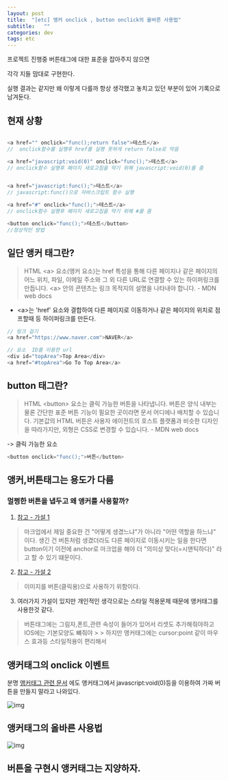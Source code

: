 ```yaml
---
layout: post
title:  "[etc] 앵커 onclick , button onclick의 올바른 사용법"
subtitle:   ""
categories: dev
tags: etc
--- 
```




프로젝트 진행중 버튼태그에 대한 표준을 잡아주지 않으면 

각각 지들 맘대로 구현한다.

실행 결과는 같지만 왜 이렇게 다를까 항상 생각했고 놓치고 있던 부분이 있어 기록으로 남겨둔다.


## 현재 상황


```javascript

<a href="" onclick="func();return false">테스트</a>
//  onclick함수를 실행후 href를 실행 못하게 return false로 막음

<a href="javascript:void(0)" onclick="func();">테스트</a>
// onclick함수 실행후 페이지 새로고침을 막기 위해 javascript:void(0)를 줌


<a href="javascript:func();">테스트</a>
// javascript:func()으로 자바스크립트 함수 실행

<a href="#" onclick="func();">테스트</a>
// onclick함수 실행후 페이지 새로고침을 막기 위해 #를 줌

<button onclick="func();">테스트</button>
//정상적인 방법
```



## 일단 앵커 태그란?

> HTML &lt;a&gt; 요소(앵커 요소)는 href 특성을 통해 다른 페이지나 같은 페이지의 어느 위치, 파일, 
> 이메일 주소와 그 외 다른 URL로 연결할 수 있는 하이퍼링크를 만듭니다. 
> &lt;a&gt; 안의 콘텐츠는 링크 목적지의 설명을 나타내야 합니다. - MDN web docs


- &lt;a&gt;는 'href' 요소와 결합하여 다른 페이지로 이동하거나 같은 페이지의 위치로 점프할때 등 하이퍼링크를 만든다.

```javascript
// 링크 걸기
<a href="https://www.naver.com">NAVER</a>

// 요소  ID를 이용한 url
<div id="topArea">Top Area</div>
<a href="#topArea">Go To Top Area</a>
```

## button 태그란?

> HTML &lt;button&gt; 요소는 클릭 가능한 버튼을 나타냅니다. 버튼은 양식 내부는 물론 간단한 표준 버튼 기능이
> 필요한 곳이라면 문서 어디에나 배치할 수 있습니다. 기본값의 HTML 버튼은 사용자 에이전트의 
> 호스트 플랫폼과 비슷한 디자인을 따라가지만, 외형은 CSS로 변경할 수 있습니다. - MDN web docs

-> 클릭 가능한 요소

```javascript
<button onclick="func();">버튼</button>
```


## 앵커,버튼태그는 용도가 다름 

### 멀쩡한 버튼을 냅두고 왜 앵커를 사용할까?

1. [참고 - 가설 1](https://edu.goorm.io/qna/11553)
> 마크업에서 제일 중요한 건 "어떻게 생겼느냐"가 아니라 "어떤 역할을 하느냐" 이다.
> 생긴 건 버튼처럼 생겼더라도 다른 페이지로 이동시키는 일을 한다면 button이기 이전에 anchor로 
> 마크업을 해야 더 "의미상 맞다(=시맨틱하다)" 라고 할 수 있기 떄문이다.



2. [참고 - 가설 2](https://blog.outsider.ne.kr/223)
> 이미지를 버튼(클릭용)으로 사용하기 위함이다.


3. 여러가지 가설이 있지만 개인적인 생각으로는 스타일 적용문제 때문에 앵커태그를 사용한것 같다.

> 버튼태그에는 그림자,폰트,관련 속성이 들어가 있어서 리셋도 추가해줘야하고 IOS에는 기본모양도 뺴줘야 > > 하지만 앵커태그에는 cursor:point 같이 마우스 효과등 스타일적용이 편리해서 



## 앵커태그의 onclick 이벤트

분명  [앵커태그 관련 문서](https://developer.mozilla.org/ko/docs/Web/HTML/Element/a)
에도 앵커태그에서 javascript:void(0)등을 이용하여 가짜 버튼을 만들지 말라고 나와있다.

![img](https://chung10kr.github.io/assets/img/2021-04-25-2.PNG)


## 앵커태그의 올바른 사용법

![img](https://chung10kr.github.io/assets/img/2021-04-25-3.PNG)
 



## 버튼을 구현시 앵커태그는 지양하자.
